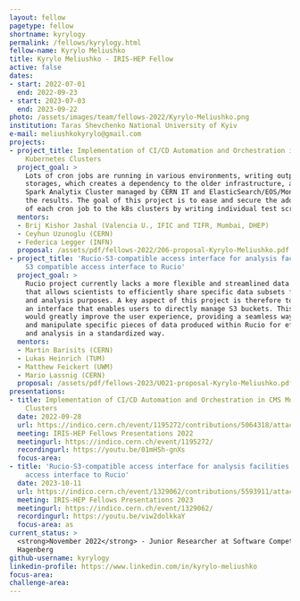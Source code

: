 ```yaml
---
layout: fellow
pagetype: fellow
shortname: kyrylogy
permalink: /fellows/kyrylogy.html
fellow-name: Kyrylo Meliushko
title: Kyrylo Meliushko - IRIS-HEP Fellow
active: false
dates:
- start: 2022-07-01
  end: 2022-09-23
- start: 2023-07-03
  end: 2023-09-22
photo: /assets/images/team/fellows-2022/Kyrylo-Meliushko.png
institution: Taras Shevchenko National University of Kyiv
e-mail: meliushkokyrylo@gmail.com
projects:
- project_title: Implementation of CI/CD Automation and Orchestration in CMS Monitoring
    Kubernetes Clusters
  project_goal: >
    Lots of cron jobs are running in various environments, writing outputs to different
    storages, which creates a dependency to the older infrastructure, also including
    Spark Analytix Cluster managed by CERN IT and ElasticSearch/EOS/MongoDB to store
    the results. The goal of this project is to ease and secure the adoption process
    of each cron job to the k8s clusters by writing individual test scripts.
  mentors:
  - Brij Kishor Jashal (Valencia U., IFIC and TIFR, Mumbai, DHEP)
  - Ceyhun Uzunoglu (CERN)
  - Federica Legger (INFN)
  proposal: /assets/pdf/fellows-2022/206-proposal-Kyrylo-Meliushko.pdf
- project_title: 'Rucio-S3-compatible access interface for analysis facilities: Add
    S3 compatible access interface to Rucio'
  project_goal: >
    Rucio project currently lacks a more flexible and streamlined data exchange process
    that allows scientists to efficiently share specific data subsets for collaboration
    and analysis purposes. A key aspect of this project is therefore to introduce
    an interface that enables users to directly manage S3 buckets. This enhancement
    would greatly improve the user experience, providing a seamless way to handle
    and manipulate specific pieces of data produced within Rucio for efficient collaboration
    and analysis in a standardized way.
  mentors:
  - Martin Barisits (CERN)
  - Lukas Heinrich (TUM)
  - Matthew Feickert (UWM)
  - Mario Lassnig (CERN)
  proposal: /assets/pdf/fellows-2023/U021-proposal-Kyrylo-Meliushko.pdf
presentations:
- title: Implementation of CI/CD Automation and Orchestration in CMS Monitoring Kubernetes
    Clusters
  date: 2022-09-28
  url: https://indico.cern.ch/event/1195272/contributions/5064318/attachments/2518077/4329507/KyryloMeliushko-2.pdf
  meeting: IRIS-HEP Fellows Presentations 2022
  meetingurl: https://indico.cern.ch/event/1195272/
  recordingurl: https://youtu.be/01mHSh-gnXs
  focus-area:
- title: 'Rucio-S3-compatible access interface for analysis facilities: Add S3 compatible
    access interface to Rucio'
  date: 2023-10-11
  url: https://indico.cern.ch/event/1329062/contributions/5593911/attachments/2730743/4750759/IRIS-HEP_Kyrylo_Final.pdf
  meeting: IRIS-HEP Fellows Presentations 2023
  meetingurl: https://indico.cern.ch/event/1329062/
  recordingurl: https://youtu.be/viw2dolkkaY
  focus-area: as
current_status: >
  <strong>November 2022</strong> - Junior Researcher at Software Competence Center
  Hagenberg
github-username: kyrylogy
linkedin-profile: https://www.linkedin.com/in/kyrylo-meliushko
focus-area:
challenge-area:
---
```


